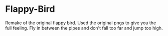 # Flappy-Bird
Remake of the original flappy bird.
Used the original pngs to give you the full feeling.
Fly in between the pipes and don't fall too far and jump too high.

